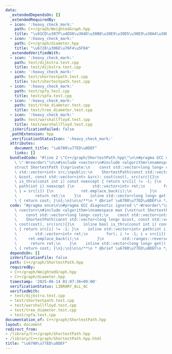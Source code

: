 ```yaml
---
data:
  _extendedDependsOn: []
  _extendedRequiredBy:
  - icon: ':heavy_check_mark:'
    path: C++/graph/WeightedGraph.hpp
    title: "\u91CD\u307F\u4ED8\u304D\u30B0\u30E9\u30D5\u30E9\u30A4\u30D6\u30E9\u30EA"
  - icon: ':heavy_check_mark:'
    path: C++/graph/diameter.hpp
    title: "\u6728\u306E\u76F4\u5F84"
  _extendedVerifiedWith:
  - icon: ':heavy_check_mark:'
    path: test/dijkstra.test.cpp
    title: test/dijkstra.test.cpp
  - icon: ':heavy_check_mark:'
    path: test/shortestpath.test.cpp
    title: test/shortestpath.test.cpp
  - icon: ':heavy_check_mark:'
    path: test/spfa.test.cpp
    title: test/spfa.test.cpp
  - icon: ':heavy_check_mark:'
    path: test/tree_diameter.test.cpp
    title: test/tree_diameter.test.cpp
  - icon: ':heavy_check_mark:'
    path: test/warshallfloyd.test.cpp
    title: test/warshallfloyd.test.cpp
  _isVerificationFailed: false
  _pathExtension: hpp
  _verificationStatusIcon: ':heavy_check_mark:'
  attributes:
    document_title: "\u6700\u77ED\u8DEF"
    links: []
  bundledCode: "#line 2 \"C++/graph/ShortestPath.hpp\"\n\n#pragma GCC diagnostic ignored\
    \ \"-Wreorder\"\n\n#include <vector>\n#include <algorithm>\nnamespace man {\n\
    struct ShortestPath {\nprivate:\n    const std::vector<long long> cost;\n    const\
    \ std::vector<int> src;\npublic:\n    ShortestPath(const std::vector<long long>\
    \ &cost, const std::vector<int> &src): cost(cost), src(src){}\n    inline bool\
    \ is_thru(const int i) const noexcept { return src[i] != -1; }\n    inline std::vector<int>\
    \ path(int i) noexcept {\n        std::vector<int> ret;\n        for(; i != -1;\
    \ i = src[i]) {\n            ret.emplace_back(i);\n        }\n        std::ranges::reverse(ret);\n\
    \        return ret;\n    }\n    inline std::vector<long long> get() const noexcept\
    \ { return cost; }\n};\n}\n\n/**\n * @brief \u6700\u77ED\u8DEF\n */\n"
  code: "#pragma once\n\n#pragma GCC diagnostic ignored \"-Wreorder\"\n\n#include\
    \ <vector>\n#include <algorithm>\nnamespace man {\nstruct ShortestPath {\nprivate:\n\
    \    const std::vector<long long> cost;\n    const std::vector<int> src;\npublic:\n\
    \    ShortestPath(const std::vector<long long> &cost, const std::vector<int> &src):\
    \ cost(cost), src(src){}\n    inline bool is_thru(const int i) const noexcept\
    \ { return src[i] != -1; }\n    inline std::vector<int> path(int i) noexcept {\n\
    \        std::vector<int> ret;\n        for(; i != -1; i = src[i]) {\n       \
    \     ret.emplace_back(i);\n        }\n        std::ranges::reverse(ret);\n  \
    \      return ret;\n    }\n    inline std::vector<long long> get() const noexcept\
    \ { return cost; }\n};\n}\n\n/**\n * @brief \u6700\u77ED\u8DEF\n */"
  dependsOn: []
  isVerificationFile: false
  path: C++/graph/ShortestPath.hpp
  requiredBy:
  - C++/graph/WeightedGraph.hpp
  - C++/graph/diameter.hpp
  timestamp: '2025-06-14 01:07:36+09:00'
  verificationStatus: LIBRARY_ALL_AC
  verifiedWith:
  - test/dijkstra.test.cpp
  - test/shortestpath.test.cpp
  - test/warshallfloyd.test.cpp
  - test/tree_diameter.test.cpp
  - test/spfa.test.cpp
documentation_of: C++/graph/ShortestPath.hpp
layout: document
redirect_from:
- /library/C++/graph/ShortestPath.hpp
- /library/C++/graph/ShortestPath.hpp.html
title: "\u6700\u77ED\u8DEF"
---
```

